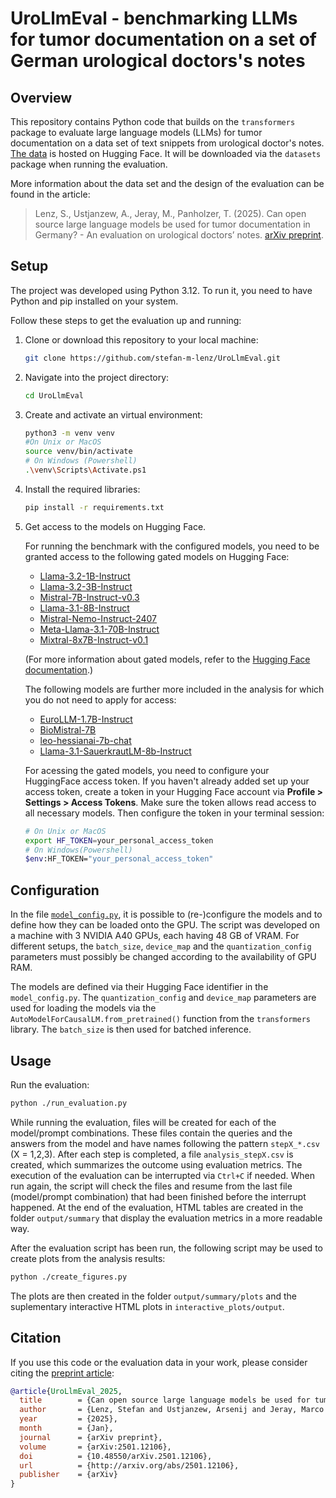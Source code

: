 # UroLlmEval - benchmarking LLMs for tumor documentation on a set of German urological doctors's notes

## Overview

This repository contains Python code that builds on the `transformers` package to evaluate large language models (LLMs) for tumor documentation on a data set of text snippets from urological doctor's notes.
[The data](https://huggingface.co/datasets/stefan-m-lenz/UroLlmEvalSet) is hosted on Hugging Face. It will be downloaded via the `datasets` package when running the evaluation.

More information about the data set and the design of the evaluation can be found in the article:

> Lenz, S., Ustjanzew, A., Jeray, M., Panholzer, T. (2025). Can open source large language models be used for tumor documentation in Germany?  - An evaluation on urological doctors’ notes. [arXiv preprint](http://arxiv.org/abs/2501.12106).


## Setup
The project was developed using Python 3.12.
To run it, you need to have Python and pip installed on your system.

Follow these steps to get the evaluation up and running:

1. Clone or download this repository to your local machine:
    ```bash
    git clone https://github.com/stefan-m-lenz/UroLlmEval.git
    ```

2. Navigate into the project directory:
    ```bash
    cd UroLlmEval
    ```

3. Create and activate an virtual environment:
    ```bash
    python3 -m venv venv
    #On Unix or MacOS
    source venv/bin/activate
    # On Windows (Powershell)
    .\venv\Scripts\Activate.ps1
    ```

4. Install the required libraries:
    ```bash
    pip install -r requirements.txt
    ```

5. Get access to the models on Hugging Face.

    For running the benchmark with the configured models, you need to be granted access to the following gated models on Hugging Face:
    - [Llama-3.2-1B-Instruct](https://huggingface.co/meta-llama/Llama-3.2-1B-Instruct)
    - [Llama-3.2-3B-Instruct](https://huggingface.co/meta-llama/Llama-3.2-3B-Instruct)
    - [Mistral-7B-Instruct-v0.3](https://huggingface.co/mistralai/Mistral-7B-Instruct-v0.3)
    - [Llama-3.1-8B-Instruct](https://huggingface.co/meta-llama/Llama-3.1-8B-Instruct)
    - [Mistral-Nemo-Instruct-2407](https://huggingface.co/mistralai/Mistral-Nemo-Instruct-2407)
    - [Meta-Llama-3.1-70B-Instruct](https://huggingface.co/meta-llama/Llama-3.1-70B-Instruct)
    - [Mixtral-8x7B-Instruct-v0.1](https://huggingface.co/mistralai/Mixtral-8x7B-Instruct-v0.1)

    (For more information about gated models, refer to the [Hugging Face documentation](https://huggingface.co/docs/hub/models-gated).)

    The following models are further more included in the analysis for which you do not need to apply for access:
    - [EuroLLM-1.7B-Instruct](https://huggingface.co/utter-project/EuroLLM-1.7B-Instruct)
    - [BioMistral-7B](https://huggingface.co/BioMistral/BioMistral-7B)
    - [leo-hessianai-7b-chat](https://huggingface.co/LeoLM/leo-hessianai-7b-chat)
    - [Llama-3.1-SauerkrautLM-8b-Instruct](https://huggingface.co/LeoLM/leo-hessianai-7b-chat)

    For acessing the gated models, you need to configure your HuggingFace access token.
    If you haven't already added set up your access token, create a token in your Hugging Face account
    via **Profile > Settings > Access Tokens**.
    Make sure the token allows read access to all necessary models.
    Then configure the token in your terminal session:
    ```bash
    # On Unix or MacOS
    export HF_TOKEN=your_personal_access_token
    # On Windows(Powershell)
    $env:HF_TOKEN="your_personal_access_token"
    ```

## Configuration

In the file [`model_config.py`](model_config.py), it is possible to (re-)configure the models and to define how they can be loaded onto the GPU.
The script was developed on a machine with 3 NVIDIA A40 GPUs, each having 48 GB of VRAM.
For different setups, the `batch_size`, `device_map` and the `quantization_config` parameters must possibly be changed according to the availability of GPU RAM.

The models are defined via their Hugging Face identifier in the `model_config.py`.
The `quantization_config` and `device_map` parameters are used for loading the models via the `AutoModelForCausalLM.from_pretrained()` function from the `transformers` library.
The `batch_size` is then used for batched inference.


## Usage

Run the evaluation:
```bash
python ./run_evaluation.py
```

While running the evaluation, files will be created for each of the model/prompt combinations.
These files contain the queries and the answers from the model and have names following the pattern `stepX_*.csv` (X = 1,2,3).
After each step is completed, a file `analysis_stepX.csv` is created, which summarizes the outcome using evaluation metrics.
The execution of the evaluation can be interrupted via `Ctrl+C` if needed.
When run again, the script will check the files and resume from the last file (model/prompt combination) that had been finished before the interrupt happened.
At the end of the evaluation, HTML tables are created in the folder `output/summary` that display the evaluation metrics in a more readable way.

After the evaluation script has been run, the following script may be used to create plots from the analysis results:

```bash
python ./create_figures.py
```

The plots are then created in the folder `output/summary/plots` and the suplementary interactive HTML plots in `interactive_plots/output`.

## Citation

If you use this code or the evaluation data in your work, please consider citing the [preprint article](http://arxiv.org/abs/2501.12106):

```bibtex
@article{UroLlmEval_2025,
  title        = {Can open source large language models be used for tumor documentation in {Germany}? - {An} evaluation on urological doctors' notes},
  author       = {Lenz, Stefan and Ustjanzew, Arsenij and Jeray, Marco and Panholzer, Torsten},
  year         = {2025},
  month        = {Jan},
  journal      = {arXiv preprint},
  volume       = {arXiv:2501.12106},
  doi          = {10.48550/arXiv.2501.12106},
  url          = {http://arxiv.org/abs/2501.12106},
  publisher    = {arXiv}
}
```

